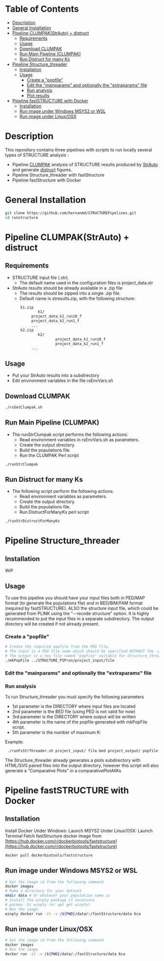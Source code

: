 # Table of Contents

- [Description](#description)
- [General Installation](#general-installation)
- [Pipeline CLUMPAK(StrAuto) + distruct](#pipeline-clumpakstrauto--distruct)
  - [Requirements](#requirements)
  - [Usage](#usage)
  - [Download CLUMPAK](#download-clumpak)
  - [Run Main Pipeline (CLUMPAK)](#run-main-pipeline-clumpak)
  - [Run Distruct for many Ks](#run-distruct-for-many-ks)
- [Pipeline Structure_threader](#pipeline-structure_threader)
  - [Installation](#installation)
  - [Usage](#usage-1)
    - [Create a "popfile"](#create-a-popfile)
    - [Edit the "mainparams" and optionally the "extraparams" file](#edit-the-mainparams-and-optionally-the-extraparams-file)
    - [Run analysis](#run-analysis)
    - [Plot results](#plot-results)
- [Pipeline fastSTRUCTURE with Docker](#pipeline-faststructure-with-docker)
  - [Installation](#installation-1)
  - [Run image under Windows MSYS2 or WSL](#run-image-under-windows-msys2-or-wsl)
  - [Run image under Linux/OSX](#run-image-under-linuxosx)

# Description

This repository contains three pipelines with scripts to run locally several types of STRUCTURE analysis :

  - Pipeline [CLUMPAK](http://clumpak.tau.ac.il/index.html) analysis of STRUCTURE results produced by [StrAuto](https://www.crypticlineage.net/software/strauto/) and generate [distruct](https://www.crypticlineage.net/software/distruct/) figures.
  - Pipeline Structure_threader with fastStructure
  - Pipeline fastStructure with Docker

# General Installation

```bash
git clone https://github.com/hernanmd/STRUCTUREPipelines.git
cd runstructure
```

# Pipeline CLUMPAK(StrAuto) + distruct

## Requirements

  - STRUCTURE input file (.str). 
    - The default name used in the configuration files is project_data.str
  - StrAuto results should be already available in a .zip file
    - The results should be zipped into a single .zip file.
	- Default name is stresults.zip, with the following structure:

```bash
       k1.zip
               k1/
			project_data_k1_run10_f
			project_data_k2_run1_f
			...
       k2.zip
               k2/
                       project_data_k1_run10_f
                       project_data_k2_run1_f
			...
```

## Usage

  - Put your StrAuto results into a subdirectory
  - Edit environment variables in the file rsEnvVars.sh

## Download CLUMPAK

```bash
./rsGetClumpak.sh
```
## Run Main Pipeline (CLUMPAK)

  - The runStrClumpak script performs the following actions:
    - Read environment variables in rsEnvVars.sh as parameters.
    - Create the output directory.
    - Build the populations file.
    - Run the CLUMPAK Perl script

```bash
./runStrClumpak
```

## Run Distruct for many Ks

  - The following script perform the following actions:
    - Read environment variables as parameters.
    - Create the output directory.
    - Build the populations file.
    - Run DistructForManyKs perl script

```bash
./runStrDistructForManyKs
```

# Pipeline Structure_threader

## Installation

WiP

## Usage

To use this pipeline you should have your input files both in PED/MAP format (to generate the populations file) and in BED/BIM/FAM format (required by fastSTRUCTURE).
ALSO the structure input file, which could be generated from PLINK using the "--recode structure" option.
It is highly recommended to put the input files in a separate subdirectory.
The output directory will be created if not already present.

### Create a "popfile" 

```bash
# Create the required popfile from the PED file. 
# The input is a PED file name which should be specified WITHOUT the .ped extension
# The output is a new file named "popfile" suitable for Structure_threader plots
./mkPopFile ../STRUCTURE_PIPrun/project_input/file
```

### Edit the "mainparams" and optionally the "extraparams" file

### Run analysis

To run Structure_threader you must specify the following parameters

  - 1st parameter is the DIRECTORY where input files are located
  - 2nd parameter is the BED file (using PED is not valid for now)
  - 3rd parameter is the DIRECTORY where output will be written
  - 4th parameter is the name of the popfile generated with mkPopFile script.
  - 5th parameter is the number of maximum K:

Example:

```bash
 ./runFsStrThreader.sh project_input/ file.bed project_output/ popfile 24
```

The Structure_threader already generates a plots subdirectory with HTML/SVG paired files into the output directory, however this script will also generate a "Comparative Plots" in a comparativePlotAllKs

# Pipeline fastSTRUCTURE with Docker 

## Installation

Install Docker
Under Windows: Launch MSYS2
Under Linux/OSX: Launch Terminal
Fetch fastStructure docker image from [https://hub.docker.com/r/dockerbiotools/faststructure](https://hub.docker.com/r/dockerbiotools/faststructure)

```bash
docker pull dockerbiotools/faststructure
```

## Run image under Windows MSYS2 or WSL

```bash
# Get the image id from the following command
docker images
# Make a directory for your dataset
mkdir data # Or whatever your population name is
# Install the winpty package if necessary
# pacman -Ss winpty (or apt get winpty)
# Run the image
winpty docker run -it -v /${PWD}/data/:/fastStructure/data 6ca
```

## Run image under Linux/OSX

```bash
# Get the image id from the following command
docker images
# Run the image
docker run -it -v /${PWD}/data/:/fastStructure/data 6ca
```

